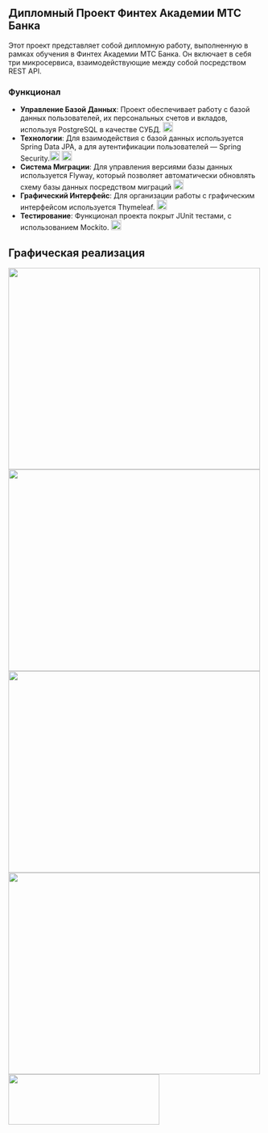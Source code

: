 ## Дипломный Проект Финтех Академии МТС Банка

Этот проект представляет собой дипломную работу, выполненную в рамках обучения в Финтех Академии МТС Банка. Он включает в себя три микросервиса, взаимодействующие между собой посредством REST API.

### Функционал

- **Управление Базой Данных**: Проект обеспечивает работу с базой данных пользователей, их персональных счетов и вкладов, используя PostgreSQL в качестве СУБД. <img src="https://www.postgresql.org/media/img/about/press/elephant.png" width="20" height="20">
- **Технологии**: Для взаимодействия с базой данных используется Spring Data JPA, а для аутентификации пользователей — Spring Security.<img src="https://spring.io/img/projects/spring-data.svg" width="20" height="20"> <img src="https://spring.io/img/projects/spring-security.svg" width="20" height="20">
- **Система Миграции**: Для управления версиями базы данных используется Flyway, который позволяет автоматически обновлять схему базы данных посредством миграций  <img src="https://upload.wikimedia.org/wikipedia/commons/thumb/e/e1/Flyway_logo.svg/330px-Flyway_logo.svg.png" width="20" height="20">
- **Графический Интерфейс**: Для организации работы с графическим интерфейсом используется Thymeleaf.  <img src="https://www.thymeleaf.org/images/thymeleaf.png" width="20" height="20">
- **Тестирование**: Функционал проекта покрыт JUnit тестами, с использованием Mockito. <img src="https://junit.org/junit5/assets/img/junit5-logo.png" width="20" height="20">

## Графическая реализация
<img src="https://github.com/mikl14/MtsDiplom/assets/107858531/36eb5fa1-2fba-47ba-9923-3c4669418a52"  width="500vh" height="400vh"> 
<img src="https://github.com/mikl14/MtsDiplom/assets/107858531/c81ec748-498b-4cef-9d1f-df2750c59f90"  width="500vh" height="400vh"> 
<img src="https://github.com/mikl14/MtsDiplom/assets/107858531/90ebeba0-1a4c-4db7-be37-1d49d7dacf95"  width="500vh" height="400vh"> 
<img src="https://github.com/mikl14/MtsDiplom/assets/107858531/54195b2d-efc9-4017-bf26-f560ff8872cf"  width="500vh" height="400vh"> 
<img src="https://github.com/mikl14/MtsDiplom/assets/107858531/adcf392b-1b67-45a5-b4d6-2273dc5ed95b"  width="300vh" height="100vh"> 
